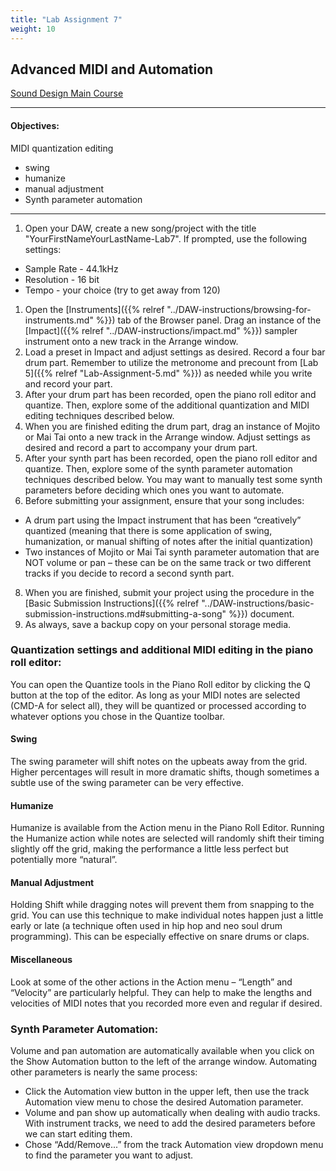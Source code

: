 ```yaml
---
title: "Lab Assignment 7"
weight: 10
---
```


<!-- # Lab Assignment 7 -->

## Advanced MIDI and Automation

[Sound Design Main Course](http://localhost:8000/liascript/index.html?http://localhost:8000/content/index.md)

---

#### Objectives:

MIDI quantization editing

* swing
* humanize
* manual adjustment
* Synth parameter automation

---

1.  Open your DAW, create a new song/project with the title "YourFirstNameYourLastName-Lab7". If prompted, use the following settings:

* Sample Rate - 44.1kHz
* Resolution - 16 bit
* Tempo - your choice (try to get away from 120)

1.  Open the [Instruments]({{% relref "../DAW-instructions/browsing-for-instruments.md" %}}) tab of the Browser panel. Drag an instance of the [Impact]({{% relref "../DAW-instructions/impact.md" %}}) sampler instrument onto a new track in the Arrange window.
2.  Load a preset in Impact and adjust settings as desired. Record a four bar drum part. Remember to utilize the metronome and precount from [Lab 5]({{% relref "Lab-Assignment-5.md" %}}) as needed while you write and record your part.
3.  After your drum part has been recorded, open the piano roll editor and quantize. Then, explore some of the additional quantization and MIDI editing techniques described below.
4.  When you are finished editing the drum part, drag an instance of Mojito or Mai Tai onto a new track in the Arrange window. Adjust settings as desired and record a part to accompany your drum part.
5.  After your synth part has been recorded, open the piano roll editor and quantize. Then, explore some of the synth parameter automation techniques described below. You may want to manually test some synth parameters before deciding which ones you want to automate.
6.  Before submitting your assignment, ensure that your song includes:

* A drum part using the Impact instrument that has been “creatively” quantized (meaning that there is some application of swing, humanization, or manual shifting of notes after the initial quantization)
* Two instances of Mojito or Mai Tai synth parameter automation that are NOT volume or pan – these can be on the same track or two different tracks if you decide to record a second synth part.

8.  When you are finished, submit your project using the procedure in the [Basic Submission Instructions]({{% relref "../DAW-instructions/basic-submission-instructions.md#submitting-a-song" %}}) document.
9.  As always, save a backup copy on your personal storage media.

### Quantization settings and additional MIDI editing in the piano roll editor:

You can open the Quantize tools in the Piano Roll editor by clicking the Q button at the top of the editor. As long as your MIDI notes are selected (CMD-A for select all), they will be quantized or processed according to whatever options you chose in the Quantize toolbar.

#### Swing

The swing parameter will shift notes on the upbeats away from the grid. Higher percentages will result in more dramatic shifts, though sometimes a subtle use of the swing parameter can be very effective.

#### Humanize

Humanize is available from the Action menu in the Piano Roll Editor. Running the Humanize action while notes are selected will randomly shift their timing slightly off the grid, making the performance a little less perfect but potentially more “natural”.

#### Manual Adjustment

Holding Shift while dragging notes will prevent them from snapping to the grid. You can use this technique to make individual notes happen just a little early or late (a technique often used in hip hop and neo soul drum programming). This can be especially effective on snare drums or claps.

#### Miscellaneous

Look at some of the other actions in the Action menu – “Length” and “Velocity” are particularly helpful. They can help to make the lengths and velocities of MIDI notes that you recorded more even and regular if desired.

### Synth Parameter Automation:

Volume and pan automation are automatically available when you click on the Show Automation button to the left of the arrange window.
Automating other parameters is nearly the same process:

* Click the Automation view button in the upper left, then use the track Automation view menu to chose the desired Automation parameter.
* Volume and pan show up automatically when dealing with audio tracks. With instrument tracks, we need to add the desired parameters before we can start editing them.
* Chose “Add/Remove...” from the track Automation view dropdown menu to find the parameter you want to adjust.
